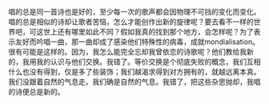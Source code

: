唱的总是同一首诗也是好的，至少每一次的歌声都会因物理不可挡的变化而变化。唱的总是相似的诗却让歌者苦恼，怎么才能创作出新的旋律呢？要去看不一样的世界吧，可这世上还有哪里如此不同？假如我真的找到那个地方，会怎样呢？为了表示友好而吟唱一曲，那一曲却成了感染他们特殊性的病毒，成就mondialisation。很有可能是这样的。因为，我怎么能完全忘却我曾依恋的诗歌呢？他们教给我新的，我用我的认识与他们交换。我错了。等价交换是个彻底失败的概念，我们互相什么也没有得到，仅是多了些装饰；我们越渴求得到对方拥有的，就越远离本真。我们没跟着自然的气息走。我们确是自然的气息。我错了，把这些杂思抛却，我唱的诗便总是新的。
